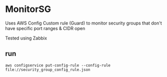 # MonitorSG

Uses AWS Config Custom rule (Guard) to monitor security groups that don't have specific port ranges & CIDR open

Tested using Zabbix

## run 
`aws configservice put-config-rule --config-rule file://security_group_config_rule.json`
